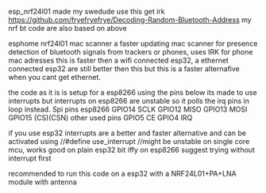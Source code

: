 esp_nrf24l01
made my swedude
use this get irk https://github.com/fryefryefrye/Decoding-Random-Bluetooth-Address
my nrf bt code are also based on above

esphome nrf24l01 mac scanner
a faster updating mac scanner for presence detection of bluetooth signals from trackers or phones, uses IRK for phone mac adresses
this is faster then a wifi connected esp32, a ethernet connected esp32 are still better then this but this is a faster alternafive when you cant get ethernet.

the code as it is is setup for a esp8266 using the pins below its made to use interrupts but interrupts on esp8266 are unstable so it polls the irq pins in loop instead.
Spi pins esp8266
GPIO14 SCLK
GPIO12 MISO
GPIO13 MOSI
GPIO15 (CS)(CSN)
other used pins
GPIO5 CE
GPIO4 IRQ

if you use esp32 interrupts are a better and faster alternative and can be activated using
//#define use_interrupt  //might be unstable on single core mcu, works good on plain esp32 bit iffy on esp8266 suggest trying without interrupt first

recommended to run this code on a esp32 with a NRF24L01+PA+LNA module with antenna
